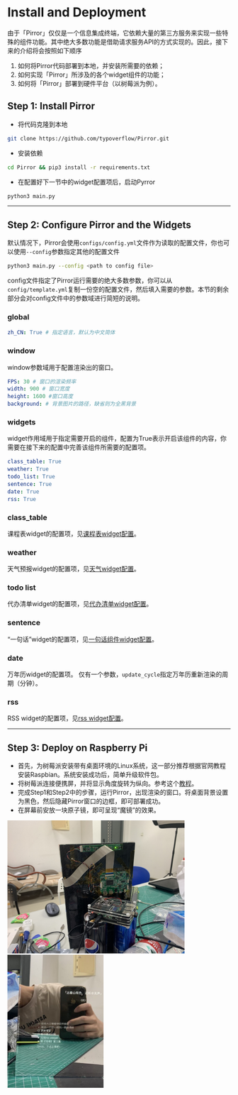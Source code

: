 # Install and Deployment
由于「Pirror」仅仅是一个信息集成终端，它依赖大量的第三方服务来实现一些特殊的组件功能。其中绝大多数功能是借助请求服务API的方式实现的。因此，接下来的介绍将会按照如下顺序
1. 如何将Pirror代码部署到本地，并安装所需要的依赖；
2. 如何实现「Pirror」所涉及的各个widget组件的功能；
3. 如何将「Pirror」部署到硬件平台（以树莓派为例）。

## Step 1: Install Pirror
+ 将代码克隆到本地
```bash
git clone https://github.com/typoverflow/Pirror.git
```
+ 安装依赖
```bash
cd Pirror && pip3 install -r requirements.txt
```
+ 在配置好下一节中的widget配置项后，启动Pyrror
```bash
python3 main.py
```

---

## Step 2: Configure Pirror and the Widgets
默认情况下，Pirror会使用`configs/config.yml`文件作为读取的配置文件，你也可以使用`--config`参数指定其他的配置文件
```bash
python3 main.py --config <path to config file>
```

config文件指定了Pirror运行需要的绝大多数参数，你可以从`config/template.yml`复制一份空的配置文件，然后填入需要的参数。本节的剩余部分会对config文件中的参数域进行简短的说明。

### global
```yml
zh_CN: True # 指定语言，默认为中文简体
```

### window
window参数域用于配置渲染出的窗口。
```yml
FPS: 30 # 窗口的渲染频率
width: 900 # 窗口宽度
height: 1600 #窗口高度
background: # 背景图片的路径，缺省则为全黑背景
```

### widgets
widget作用域用于指定需要开启的组件，配置为True表示开启该组件的内容，你需要在接下来的配置中完善该组件所需要的配置项。
```yml
class_table: True
weather: True
todo_list: True
sentence: True
date: True
rss: True
```

### class_table
课程表widget的配置项，见[课程表widget配置](docs/class_table_configuration.md)。

### weather
天气预报widget的配置项，见[天气widget配置](docs/weather_widget_configuration.md)。

### todo list
代办清单widget的配置项，见[代办清单widget配置](docs/todo_list_widget_configuration.md)。

### sentence
“一句话”widget的配置项，见[一句话组件widget配置](docs/sentence_widget_configuration.md)。

### date
万年历widget的配置项。
仅有一个参数，`update_cycle`指定万年历重新渲染的周期（分钟）。

### rss
RSS widget的配置项，见[rss widget配置](docs/rss_widget_configuration.md)。

---

## Step 3: Deploy on Raspberry Pi
+ 首先，为树莓派安装带有桌面环境的Linux系统，这一部分推荐根据官网教程安装Raspbian。系统安装成功后，简单升级软件包。
+ 将树莓派连接便携屏，并将显示角度旋转为纵向。参考这个[教程](https://www.labno3.com/2021/02/03/how-to-rotate-the-screen-of-the-raspberry-pi-2/)。
+ 完成Step1和Step2中的步骤，运行Pirror，出现渲染的窗口。将桌面背景设置为黑色，然后隐藏Pirror窗口的边框，即可部署成功。
+ 在屏幕前安放一块原子镜，即可呈现“魔镜”的效果。


<p float="middle">
  <img src="img/deploy1.png" width="400" />
  <img src="img/deploy2.jpg" width="217" />
</p>
